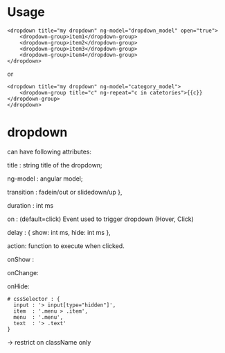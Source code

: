 
# Usage

```
<dropdown title="my dropdown" ng-model="dropdown_model" open="true">
    <dropdown-group>item1</dropdown-group>
    <dropdown-group>item2</dropdown-group>
    <dropdown-group>item3</dropdown-group>
    <dropdown-group>item4</dropdown-group>
</dropdown>
```

or

```
<dropdown title="my dropdown" ng-model="category_model">
    <dropdown-group title="c" ng-repeat="c in catetories">{{c}}</dropdown-group>
</dropdown>
```

# dropdown

can have following attributes:

title           : string title of the dropdown;

ng-model        : angular model;

transition  : 
    fadein/out  or slidedown/up
},

duration : int ms

on : (default=click)	Event used to trigger dropdown (Hover, Click)

delay : {
    show:  int ms, 
    hide: int ms
},

action: function to execute when clicked.

onShow : 

onChange: 

onHide: 

```
# cssSelector : {
  input : '> input[type="hidden"]',
  item  : '.menu > .item',
  menu  : '.menu',
  text  : '> .text'
}
```

-> restrict on className only

